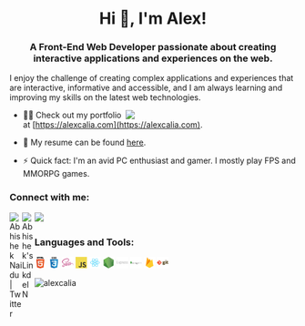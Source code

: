 <h1 align="center">Hi 👋, I'm Alex!</h1>
<h3 align="center">A Front-End Web Developer passionate about creating interactive applications and experiences on the web.</h3>
<p>I enjoy the challenge of creating complex applications and experiences that are interactive, informative and accessible, and I am always learning and improving my skills on the latest web technologies.</p>
<img align="right" width="300" src="https://64.media.tumblr.com/7e71f3316e44417e20e10ea3620c6a76/tumblr_my8dm6J64M1ro8ysbo1_500.gifv">

- 👨‍💻 Check out my portfolio at [https://alexcalia.com](https://alexcalia.com).

- 📄 My resume can be found [here](https://alexcalia.com/assets/Alex-Calia-Resume.pdf).

- ⚡ Quick fact: I'm an avid PC enthusiast and gamer. I mostly play FPS and MMORPG games.

<h3 align="left">Connect with me:</h3>

<a href="https://twitter.com/alexandercalia">
  <img align="left" alt="Abhishek Naidu | Twitter" width="22px" src="https://cdn.jsdelivr.net/npm/simple-icons@v3/icons/twitter.svg" />
</a>
<a href="https://linkedin.com/in/alexander-calia-33190337">
  <img align="left" alt="Abhishek's LinkdeIN" width="22px" src="https://cdn.jsdelivr.net/npm/simple-icons@v3/icons/linkedin.svg" />
</a>

![](https://visitor-badge.glitch.me/badge?page_id=alexcalia.alexcalia)


<h3 align="left">Languages and Tools:</h3>

<code><img height="20" src="https://raw.githubusercontent.com/github/explore/80688e429a7d4ef2fca1e82350fe8e3517d3494d/topics/html/html.png"></code>
<code><img height="20" src="https://raw.githubusercontent.com/github/explore/80688e429a7d4ef2fca1e82350fe8e3517d3494d/topics/css/css.png"></code>
<code><img height="20" src="https://raw.githubusercontent.com/github/explore/80688e429a7d4ef2fca1e82350fe8e3517d3494d/topics/sass/sass.png"></code>
<code><img height="20" src="https://raw.githubusercontent.com/github/explore/80688e429a7d4ef2fca1e82350fe8e3517d3494d/topics/javascript/javascript.png"></code>
<code><img height="20" src="https://raw.githubusercontent.com/github/explore/80688e429a7d4ef2fca1e82350fe8e3517d3494d/topics/react/react.png"></code>
<code><img height="20" src="https://raw.githubusercontent.com/github/explore/80688e429a7d4ef2fca1e82350fe8e3517d3494d/topics/nodejs/nodejs.png"></code>
<code><img height="20" src="https://raw.githubusercontent.com/github/explore/80688e429a7d4ef2fca1e82350fe8e3517d3494d/topics/express/express.png"></code>
<code><img height="20" src="https://raw.githubusercontent.com/github/explore/80688e429a7d4ef2fca1e82350fe8e3517d3494d/topics/mongodb/mongodb.png"></code>
<code><img height="20" src="https://raw.githubusercontent.com/github/explore/80688e429a7d4ef2fca1e82350fe8e3517d3494d/topics/firebase/firebase.png"></code>
<code><img height="20" src="https://raw.githubusercontent.com/github/explore/80688e429a7d4ef2fca1e82350fe8e3517d3494d/topics/git/git.png"></code>

<p>&nbsp;<img align="left" src="https://github-readme-stats.vercel.app/api?username=alexcalia&show_icons=true&locale=en&theme=prussian" alt="alexcalia" /></p>
